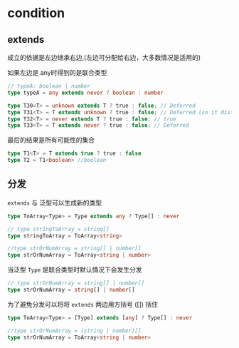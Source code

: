 # condition

## extends

成立的依据是左边继承右边,(左边可分配给右边，大多数情况是适用的)

如果左边是 any时得到的是联合类型


```ts
// typeA: boolean | number
type typeA = any extends never ? boolean : number

```

```ts
type T30<T> = unknown extends T ? true : false; // Deferred
type T31<T> = T extends unknown ? true : false; // Deferred (so it distributes)
type T32<T> = never extends T ? true : false; // true
type T33<T> = T extends never ? true : false; // Deferred
```

最后的结果是所有可能性的集合
```ts
type T1<T> = T extends true ? true : false
type T2 = T1<boolean> //boolean
```
## 分发

`extends` 与 泛型可以生成新的类型

```ts
type ToArray<Type> = Type extends any ? Type[] : never

// type stringToArray = string[]
type stringToArray = ToArray<string>

//type strOrNumArray = string[] | number[]
type strOrNumArray = ToArray<string | number>

```

当泛型 `Type` 是联合类型时默认情况下会发生分发

```ts
// type strOrNumArray = string[] | number[]
type strOrNumArray = string[] | number[]
```

为了避免分发可以将将 `extends` 两边用方括号 ([]) 括住

```ts
type ToArray<Type> = [Type] extends [any] ? Type[] : never

//type strOrNumArray = (string | number)[]
type strOrNumArray = ToArray<string | number>

```
